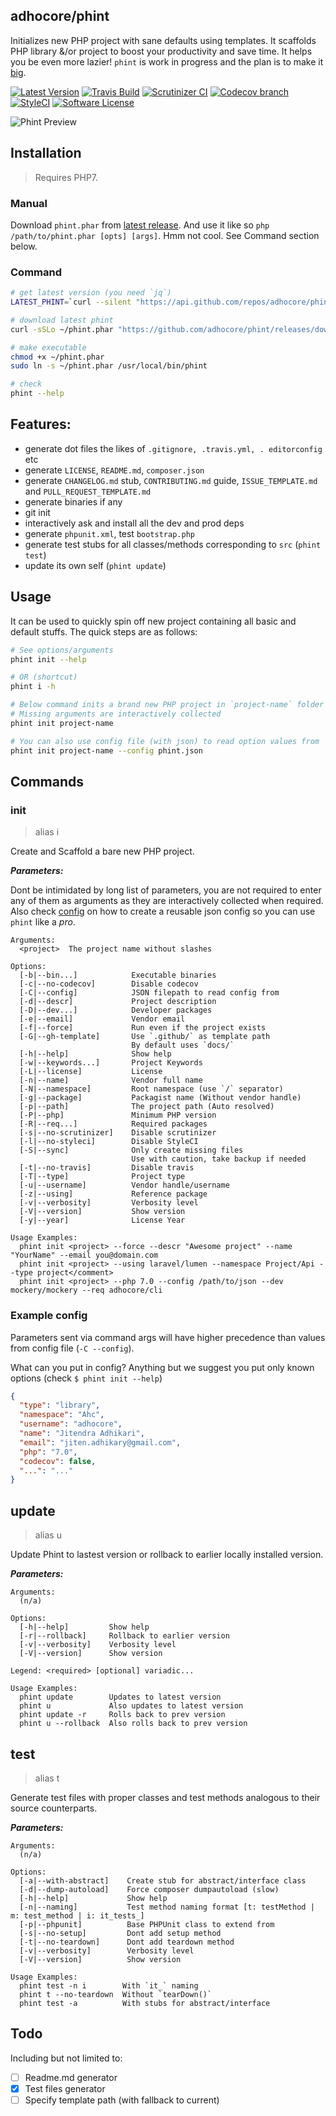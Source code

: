 ## adhocore/phint

Initializes new PHP project with sane defaults using templates.
It scaffolds PHP library &/or project to boost your productivity and save time.
It helps you be even more lazier! `phint` is work in progress and the plan is to make it [big](#todo).

[![Latest Version](https://img.shields.io/github/release/adhocore/phint.svg?style=flat-square)](https://github.com/adhocore/phint/releases)
[![Travis Build](https://img.shields.io/travis/adhocore/phint/master.svg?style=flat-square)](https://travis-ci.org/adhocore/phint?branch=master)
[![Scrutinizer CI](https://img.shields.io/scrutinizer/g/adhocore/phint.svg?style=flat-square)](https://scrutinizer-ci.com/g/adhocore/phint/?branch=master)
[![Codecov branch](https://img.shields.io/codecov/c/github/adhocore/phint/master.svg?style=flat-square)](https://codecov.io/gh/adhocore/phint)
[![StyleCI](https://styleci.io/repos/108550679/shield)](https://styleci.io/repos/108550679)
[![Software License](https://img.shields.io/badge/license-MIT-brightgreen.svg?style=flat-square)](LICENSE)

![Phint Preview](https://imgur.com/gkidPSz.png "Phint Preview")

## Installation

> Requires PHP7.

### Manual

Download `phint.phar` from [latest release](https://github.com/adhocore/phint/releases/latest).
And use it like so `php /path/to/phint.phar [opts] [args]`. Hmm not cool. See Command section below.

### Command

```bash
# get latest version (you need `jq`)
LATEST_PHINT=`curl --silent "https://api.github.com/repos/adhocore/phint/releases/latest" | jq -r .tag_name`

# download latest phint
curl -sSLo ~/phint.phar "https://github.com/adhocore/phint/releases/download/$LATEST_PHINT/phint.phar"

# make executable
chmod +x ~/phint.phar
sudo ln -s ~/phint.phar /usr/local/bin/phint

# check
phint --help
```

## Features:

- generate dot files the likes of `.gitignore, .travis.yml, . editorconfig` etc
- generate `LICENSE`, `README.md`, `composer.json`
- generate `CHANGELOG.md` stub, `CONTRIBUTING.md` guide, `ISSUE_TEMPLATE.md` and `PULL_REQUEST_TEMPLATE.md`
- generate binaries if any
- git init
- interactively ask and install all the dev and prod deps
- generate `phpunit.xml`, test `bootstrap.php`
- generate test stubs for all classes/methods corresponding to `src` (`phint test`)
- update its own self (`phint update`)


## Usage

It can be used to quickly spin off new  project containing all basic and default stuffs. The quick steps are as follows:

```bash
# See options/arguments
phint init --help

# OR (shortcut)
phint i -h

# Below command inits a brand new PHP project in `project-name` folder in current dir
# Missing arguments are interactively collected
phint init project-name

# You can also use config file (with json) to read option values from
phint init project-name --config phint.json
```

## Commands

### init

> alias i

Create and Scaffold a bare new PHP project.

***Parameters:***

Dont be intimidated by long list of parameters, you are not required to enter any of them
as arguments as they are interactively collected when required.
Also check [config](#exampleconfig) on how to create a reusable json config so you can use `phint` like a *pro*.

```
Arguments:
  <project>  The project name without slashes

Options:
  [-b|--bin...]            Executable binaries
  [-c|--no-codecov]        Disable codecov
  [-C|--config]            JSON filepath to read config from
  [-d|--descr]             Project description
  [-D|--dev...]            Developer packages
  [-e|--email]             Vendor email
  [-f|--force]             Run even if the project exists
  [-G|--gh-template]       Use `.github/` as template path
                           By default uses `docs/`
  [-h|--help]              Show help
  [-w|--keywords...]       Project Keywords
  [-L|--license]           License
  [-n|--name]              Vendor full name
  [-N|--namespace]         Root namespace (use `/` separator)
  [-g|--package]           Packagist name (Without vendor handle)
  [-p|--path]              The project path (Auto resolved)
  [-P|--php]               Minimum PHP version
  [-R|--req...]            Required packages
  [-s|--no-scrutinizer]    Disable scrutinizer
  [-l|--no-styleci]        Disable StyleCI
  [-S|--sync]              Only create missing files
                           Use with caution, take backup if needed
  [-t|--no-travis]         Disable travis
  [-T|--type]              Project type
  [-u|--username]          Vendor handle/username
  [-z|--using]             Reference package
  [-v|--verbosity]         Verbosity level
  [-V|--version]           Show version
  [-y|--year]              License Year

Usage Examples:
  phint init <project> --force --descr "Awesome project" --name "YourName" --email you@domain.com
  phint init <project> --using laravel/lumen --namespace Project/Api --type project</comment>
  phint init <project> --php 7.0 --config /path/to/json --dev mockery/mockery --req adhocore/cli
```

### Example config

Parameters sent via command args will have higher precedence than values from config file (`-C --config`).

What can you put in config? Anything but we suggest you put only known options (check `$ phint init --help`)

```json
{
  "type": "library",
  "namespace": "Ahc",
  "username": "adhocore",
  "name": "Jitendra Adhikari",
  "email": "jiten.adhikary@gmail.com",
  "php": "7.0",
  "codecov": false,
  "...": "..."
}
```

## update

> alias u

Update Phint to lastest version or rollback to earlier locally installed version.

***Parameters:***

```
Arguments:
  (n/a)

Options:
  [-h|--help]         Show help
  [-r|--rollback]     Rollback to earlier version
  [-v|--verbosity]    Verbosity level
  [-V|--version]      Show version

Legend: <required> [optional] variadic...

Usage Examples:
  phint update        Updates to latest version
  phint u             Also updates to latest version
  phint update -r     Rolls back to prev version
  phint u --rollback  Also rolls back to prev version
```

## test

> alias t

Generate test files with proper classes and test methods analogous to their source counterparts.

***Parameters:***

```
Arguments:
  (n/a)

Options:
  [-a|--with-abstract]    Create stub for abstract/interface class
  [-d|--dump-autoload]    Force composer dumpautoload (slow)
  [-h|--help]             Show help
  [-n|--naming]           Test method naming format [t: testMethod | m: test_method | i: it_tests_]
  [-p|--phpunit]          Base PHPUnit class to extend from
  [-s|--no-setup]         Dont add setup method
  [-t|--no-teardown]      Dont add teardown method
  [-v|--verbosity]        Verbosity level
  [-V|--version]          Show version

Usage Examples:
  phint test -n i        With `it_` naming
  phint t --no-teardown  Without `tearDown()`
  phint test -a          With stubs for abstract/interface
```


## Todo

Including but not limited to:

- [ ] Readme.md generator
- [x] Test files generator
- [ ] Specify template path (with fallback to current)
